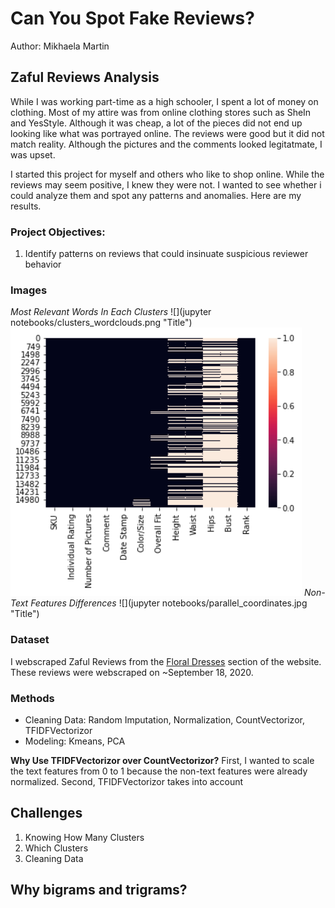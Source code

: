 # Can You Spot Fake Reviews?
Author: Mikhaela Martin


## Zaful Reviews Analysis
While I was working part-time as a high schooler, I spent a lot of money on clothing. Most of my attire was from online clothing stores such as SheIn and YesStyle. Although it was cheap, a lot of the pieces did not end up looking like what was portrayed online. The reviews were good but it did not match reality. Although the pictures and the comments looked legitatmate, I was upset.

I started this project for myself and others who like to shop online. While the reviews may seem positive, I knew they were not. I wanted to see whether i could analyze them and spot any patterns and anomalies. Here are my results.

### Project Objectives:
1. Identify patterns on reviews that could insinuate suspicious reviewer behavior

### Images
*Most Relevant Words In Each Clusters*
![](jupyter notebooks/clusters_wordclouds.png "Title")
![](https://github.com/mikhaelamartin/Zaful-Classification/blob/master/images/missing%20values.PNG)
*Non-Text Features Differences*
![](jupyter notebooks/parallel_coordinates.jpg "Title")

### Dataset
I webscraped Zaful Reviews from the [Floral Dresses](https://www.zaful.com/s/floral-dresses/) section of the website. These reviews were webscraped on ~September 18, 2020.

### Methods
- Cleaning Data: Random Imputation, Normalization, CountVectorizor, TFIDFVectorizor
- Modeling: Kmeans, PCA


**Why Use TFIDFVectorizor over CountVectorizor?**
First, I wanted to scale the text features from 0 to 1 because the non-text features were already normalized. Second, TFIDFVectorizor takes into account

## Challenges

1. Knowing How Many Clusters
2. Which Clusters
3. Cleaning Data

## Why bigrams and trigrams?